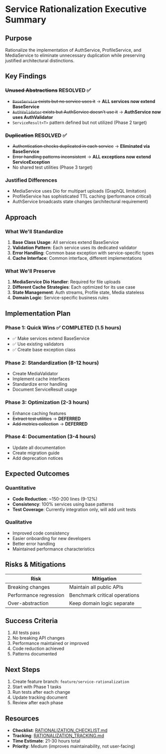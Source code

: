 # Service Rationalization Executive Summary

## Purpose
Rationalize the implementation of AuthService, ProfileService, and MediaService to eliminate unnecessary duplication while preserving justified architectural distinctions.

## Key Findings

### ~~Unused Abstractions~~ RESOLVED ✅
- ~~`BaseService` exists but no service uses it~~ → **ALL services now extend BaseService**
- ~~`AuthValidator` exists but AuthService doesn't use it~~ → **AuthService now uses AuthValidator**
- `ServiceResult<T>` pattern defined but not utilized (Phase 2 target)

### ~~Duplication~~ RESOLVED ✅
- ~~Authentication checks duplicated in each service~~ → **Eliminated via BaseService**
- ~~Error handling patterns inconsistent~~ → **ALL exceptions now extend ServiceException**
- No shared test utilities (Phase 3 target)

### Justified Differences
- MediaService uses Dio for multipart uploads (GraphQL limitation)
- ProfileService has sophisticated TTL caching (performance critical)
- AuthService broadcasts state changes (architectural requirement)

## Approach

### What We'll Standardize
1. **Base Class Usage**: All services extend BaseService
2. **Validation Pattern**: Each service uses its dedicated validator
3. **Error Handling**: Common base exception with service-specific types
4. **Cache Interface**: Common interface, different implementations

### What We'll Preserve
1. **MediaService Dio Handler**: Required for file uploads
2. **Different Cache Strategies**: Each optimized for its use case
3. **State Management**: Auth streams, Profile state, Media stateless
4. **Domain Logic**: Service-specific business rules

## Implementation Plan

### Phase 1: Quick Wins ✅ COMPLETED (1.5 hours)
- ✅ Make services extend BaseService
- ✅ Use existing validators  
- ✅ Create base exception class

### Phase 2: Standardization (8-12 hours)
- Create MediaValidator
- Implement cache interfaces
- Standardize error handling
- Document ServiceResult usage

### Phase 3: Optimization (2-3 hours)
- Enhance caching features
- ~~Extract test utilities~~ → **DEFERRED**
- ~~Add metrics collection~~ → **DEFERRED**

### Phase 4: Documentation (3-4 hours)
- Update all documentation
- Create migration guide
- Add deprecation notices

## Expected Outcomes

### Quantitative
- **Code Reduction**: ~150-200 lines (9-12%)
- **Consistency**: 100% services using base patterns
- **Test Coverage**: Currently integration only, will add unit tests

### Qualitative
- Improved code consistency
- Easier onboarding for new developers
- Better error handling
- Maintained performance characteristics

## Risks & Mitigations

| Risk | Mitigation |
|------|------------|
| Breaking changes | Maintain all public APIs |
| Performance regression | Benchmark critical operations |
| Over-abstraction | Keep domain logic separate |

## Success Criteria
1. All tests pass
2. No breaking API changes
3. Performance maintained or improved
4. Code reduction achieved
5. Patterns documented

## Next Steps
1. Create feature branch: `feature/service-rationalization`
2. Start with Phase 1 tasks
3. Run tests after each change
4. Update tracking document
5. Review after each phase

## Resources
- **Checklist**: [RATIONALIZATION_CHECKLIST.md](./RATIONALIZATION_CHECKLIST.md)
- **Tracking**: [RATIONALIZATION_TRACKING.md](./RATIONALIZATION_TRACKING.md)
- **Time Estimate**: 21-30 hours total
- **Priority**: Medium (improves maintainability, not user-facing) 